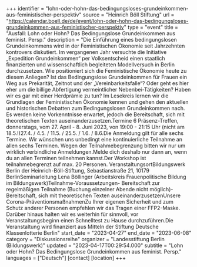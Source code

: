 +++
identifier = "lohn-oder-hohn-das-bedingungsloses-grundeinkommen-aus-feministischer-perspektiv"
source = "Heinrich Böll Stiftung"
url = "https://calendar.boell.de/de/event/lohn-oder-hohn-das-bedingungsloses-grundeinkommen-aus-feministischer-perspektiv"
type = "event"
title = "Ausfall: Lohn oder Hohn? Das Bedingungslose Grundeinkommen aus feminist. Persp."
description = "Die Einführung eines bedingungslosen Grundeinkommens wird in der Feministischen Ökonomie seit Jahrzehnten kontrovers diskutiert. Im vergangenen Jahr versuchte die Initiative „Expedition Grundeinkommen“ per Volksentscheid einen staatlich finanzierten und wissenschaftlich begleiteten Modellversuch in Berlin durchzusetzen. Wie positioniert sich die Feministische Ökonomie heute zu diesem Anliegen? Ist das Bedingungslose Grundeinkommen für Frauen ein Weg aus Prekarität, Zeitnot und der „Vereinbarkeitsfalle“? Oder geht es hier eher um die billige Abfertigung vermeintlicher Nebenbei-Tätigkeiten? Haben wir es gar mit einer Herdprämie zu tun? Im Lesekreis lernen wir die Grundlagen der Feministischen Ökonomie kennen und gehen den aktuellen und historischen Debatten zum Bedingungslosen Grundeinkommen nach. Es werden keine Vorkenntnisse erwartet, jedoch die Bereitschaft, sich mit theoretischen Texten auseinanderzusetzen.Termine 		6 Präsenz-Treffen, donnerstags, vom 27. April - 8. Juni 2023, von 19:00 - 21:15 Uhr (nicht am 18.5.!)27.4. / 4.5. / 11.5. / 25.5. / 1.6. / 8.6.Die Anmeldung gilt für alle sechs Termine. Wir wünschen uns unbedingt eine kontinuierliche Teilnahme an allen sechs Terminen. Wegen der Teilnahmebegrenzung bitten wir nur um wirklich verbindliche Anmeldungen.Melde dich deshalb nur dann an, wenn du an allen Terminen teilnehmen kannst.Der Workshop ist teilnahmebegrenzt auf max. 20 Personen.		VeranstaltungsortBildungswerk Berlin der Heinrich-Böll-Stiftung, Sebastianstraße 21, 10179 BerlinSeminarleitung	Lena Böllinger (Arbeitskreis Frauenpolitische Bildung im Bildungswerk)Teilnahme-Voraussetzungen- Bereitschaft zur regelmäßigen Teilnahme (Buchung einzelner Abende nicht möglich)- Bereitschaft, sich mit theoretischen Texten auseinanderzusetzenUnsere Corona-PräventionsmaßnahmenZu Ihrer eigenen Sicherheit und zum Schutz anderer Personen empfehlen wir das Tragen einer FFP2-Maske. Darüber hinaus halten wir es weiterhin für sinnvoll, vor Veranstaltungsbeginn einen Schnelltest zu Hause durchzuführen.Die Veranstaltung wird finanziert aus Mitteln der Stiftung Deutsche Klassenlotterie Berlin"
start_date = "2023-04-27"
end_date = "2023-06-08"
category = "Diskussionsreihe"
organizer = "Landesstiftung Berlin (Bildungswerk)"
updated = "2023-04-17T00:29:54.000"
subtitle = "Lohn oder Hohn? Das Bedingungslose Grundeinkommen aus feminist. Persp."
languages = ["Deutsch"]
[contact]
[location]
+++